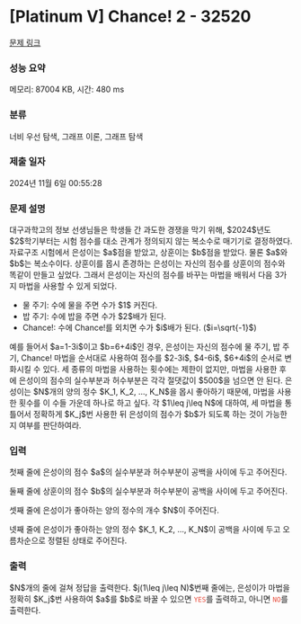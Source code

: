 # [Platinum V] Chance! 2 - 32520 

[문제 링크](https://www.acmicpc.net/problem/32520) 

### 성능 요약

메모리: 87004 KB, 시간: 480 ms

### 분류

너비 우선 탐색, 그래프 이론, 그래프 탐색

### 제출 일자

2024년 11월 6일 00:55:28

### 문제 설명

<p>대구과학고의 정보 선생님들은 학생들 간 과도한 경쟁을 막기 위해, $2024$년도 $2$학기부터는 시험 점수를 대소 관계가 정의되지 않는 복소수로 매기기로 결정하였다. 자료구조 시험에서 은성이는 $a$점을 받았고, 상훈이는 $b$점을 받았다. 물론 $a$와 $b$는 복소수이다. 상훈이를 몹시 존경하는 은성이는 자신의 점수를 상훈이의 점수와 똑같이 만들고 싶었다. 그래서 은성이는 자신의 점수를 바꾸는 마법을 배워서 다음 3가지 마법을 사용할 수 있게 되었다.</p>

<ul>
	<li>물 주기: 수에 물을 주면 수가 $1$ 커진다.</li>
	<li>밥 주기: 수에 밥을 주면 수가 $2$배가 된다.</li>
	<li>Chance!: 수에 Chance!를 외치면 수가 $i$배가 된다. ($i=\sqrt{-1}$)</li>
</ul>

<p>예를 들어서 $a=1-3i$이고 $b=6+4i$인 경우, 은성이는 자신의 점수에 물 주기, 밥 주기, Chance! 마법을 순서대로 사용하여 점수를 $2-3i$, $4-6i$, $6+4i$의 순서로 변화시킬 수 있다. 세 종류의 마법을 사용하는 횟수에는 제한이 없지만, 마법을 사용한 후에 은성이의 점수의 실수부분과 허수부분은 각각 절댓값이 $500$을 넘으면 안 된다. 은성이는 $N$개의 양의 정수 $K_1, K_2, ..., K_N$을 몹시 좋아하기 때문에, 마법을 사용한 횟수를 이 수들 가운데 하나로 하고 싶다. 각 $1\leq j\leq N$에 대하여, 세 마법을 통틀어서 정확하게 $K_j$번 사용한 뒤 은성이의 점수가 $b$가 되도록 하는 것이 가능한지 여부를 판단하여라.</p>

### 입력 

 <p>첫째 줄에 은성이의 점수 $a$의 실수부분과 허수부분이 공백을 사이에 두고 주어진다.</p>

<p>둘째 줄에 상훈이의 점수 $b$의 실수부분과 허수부분이 공백을 사이에 두고 주어진다.</p>

<p>셋째 줄에 은성이가 좋아하는 양의 정수의 개수 $N$이 주어진다.</p>

<p>넷째 줄에 은성이가 좋아하는 양의 정수 $K_1, K_2, ..., K_N$이 공백을 사이에 두고 오름차순으로 정렬된 상태로 주어진다.</p>

### 출력 

 <p>$N$개의 줄에 걸쳐 정답을 출력한다. $j(1\leq j\leq N)$번째 줄에는, 은성이가 마법을 정확히 $K_j$번 사용하여 $a$를 $b$로 바꿀 수 있으면 <span style="color:#e74c3c;"><code>YES</code></span>를 출력하고, 아니면<span style="color:#c0392b;"> </span><span style="color:#e74c3c;"><code>NO</code></span>를 출력한다.</p>

